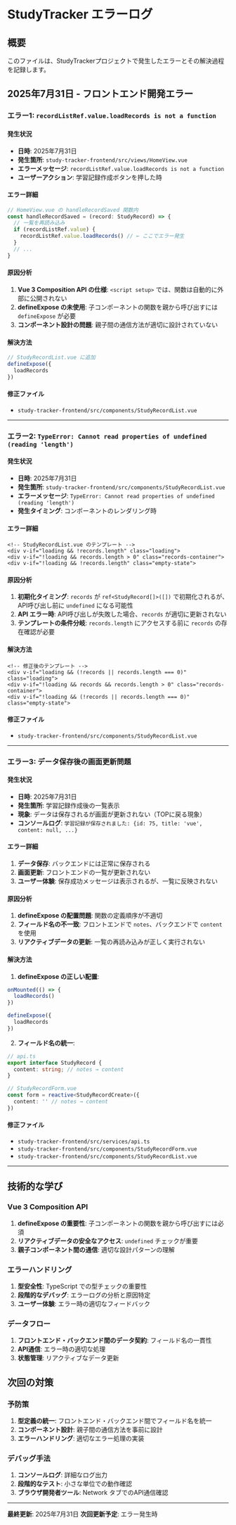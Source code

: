 # StudyTracker エラーログ

## 概要
このファイルは、StudyTrackerプロジェクトで発生したエラーとその解決過程を記録します。

## 2025年7月31日 - フロントエンド開発エラー

### エラー1: `recordListRef.value.loadRecords is not a function`

#### 発生状況
- **日時**: 2025年7月31日
- **発生箇所**: `study-tracker-frontend/src/views/HomeView.vue`
- **エラーメッセージ**: `recordListRef.value.loadRecords is not a function`
- **ユーザーアクション**: 学習記録作成ボタンを押した時

#### エラー詳細
```javascript
// HomeView.vue の handleRecordSaved 関数内
const handleRecordSaved = (record: StudyRecord) => {
  // 一覧を再読み込み
  if (recordListRef.value) {
    recordListRef.value.loadRecords() // ← ここでエラー発生
  }
  // ...
}
```

#### 原因分析
1. **Vue 3 Composition API の仕様**: `<script setup>` では、関数は自動的に外部に公開されない
2. **defineExpose の未使用**: 子コンポーネントの関数を親から呼び出すには `defineExpose` が必要
3. **コンポーネント設計の問題**: 親子間の通信方法が適切に設計されていない

#### 解決方法
```typescript
// StudyRecordList.vue に追加
defineExpose({
  loadRecords
})
```

#### 修正ファイル
- `study-tracker-frontend/src/components/StudyRecordList.vue`

---

### エラー2: `TypeError: Cannot read properties of undefined (reading 'length')`

#### 発生状況
- **日時**: 2025年7月31日
- **発生箇所**: `study-tracker-frontend/src/components/StudyRecordList.vue`
- **エラーメッセージ**: `TypeError: Cannot read properties of undefined (reading 'length')`
- **発生タイミング**: コンポーネントのレンダリング時

#### エラー詳細
```vue
<!-- StudyRecordList.vue のテンプレート -->
<div v-if="loading && !records.length" class="loading">
<div v-if="!loading && records.length > 0" class="records-container">
<div v-if="!loading && !records.length" class="empty-state">
```

#### 原因分析
1. **初期化タイミング**: `records` が `ref<StudyRecord[]>([])` で初期化されるが、API呼び出し前に `undefined` になる可能性
2. **API エラー時**: API呼び出しが失敗した場合、`records` が適切に更新されない
3. **テンプレートの条件分岐**: `records.length` にアクセスする前に `records` の存在確認が必要

#### 解決方法
```vue
<!-- 修正後のテンプレート -->
<div v-if="loading && (!records || records.length === 0)" class="loading">
<div v-if="!loading && records && records.length > 0" class="records-container">
<div v-if="!loading && (!records || records.length === 0)" class="empty-state">
```

#### 修正ファイル
- `study-tracker-frontend/src/components/StudyRecordList.vue`

---

### エラー3: データ保存後の画面更新問題

#### 発生状況
- **日時**: 2025年7月31日
- **発生箇所**: 学習記録作成後の一覧表示
- **現象**: データは保存されるが画面が更新されない（TOPに戻る現象）
- **コンソールログ**: `学習記録が保存されました: {id: 75, title: 'vue', content: null, ...}`

#### エラー詳細
1. **データ保存**: バックエンドには正常に保存される
2. **画面更新**: フロントエンドの一覧が更新されない
3. **ユーザー体験**: 保存成功メッセージは表示されるが、一覧に反映されない

#### 原因分析
1. **defineExpose の配置問題**: 関数の定義順序が不適切
2. **フィールド名の不一致**: フロントエンドで `notes`、バックエンドで `content` を使用
3. **リアクティブデータの更新**: 一覧の再読み込みが正しく実行されない

#### 解決方法
1. **defineExpose の正しい配置**:
```typescript
onMounted(() => {
  loadRecords()
})

defineExpose({
  loadRecords
})
```

2. **フィールド名の統一**:
```typescript
// api.ts
export interface StudyRecord {
  content: string; // notes → content
}

// StudyRecordForm.vue
const form = reactive<StudyRecordCreate>({
  content: '' // notes → content
})
```

#### 修正ファイル
- `study-tracker-frontend/src/services/api.ts`
- `study-tracker-frontend/src/components/StudyRecordForm.vue`
- `study-tracker-frontend/src/components/StudyRecordList.vue`

---

## 技術的な学び

### Vue 3 Composition API
1. **defineExpose の重要性**: 子コンポーネントの関数を親から呼び出すには必須
2. **リアクティブデータの安全なアクセス**: `undefined` チェックが重要
3. **親子コンポーネント間の通信**: 適切な設計パターンの理解

### エラーハンドリング
1. **型安全性**: TypeScript での型チェックの重要性
2. **段階的なデバッグ**: エラーログの分析と原因特定
3. **ユーザー体験**: エラー時の適切なフィードバック

### データフロー
1. **フロントエンド・バックエンド間のデータ契約**: フィールド名の一貫性
2. **API通信**: エラー時の適切な処理
3. **状態管理**: リアクティブなデータ更新

## 次回の対策

### 予防策
1. **型定義の統一**: フロントエンド・バックエンド間でフィールド名を統一
2. **コンポーネント設計**: 親子間の通信方法を事前に設計
3. **エラーハンドリング**: 適切なエラー処理の実装

### デバッグ手法
1. **コンソールログ**: 詳細なログ出力
2. **段階的なテスト**: 小さな単位での動作確認
3. **ブラウザ開発者ツール**: Network タブでのAPI通信確認

---

**最終更新**: 2025年7月31日
**次回更新予定**: エラー発生時 